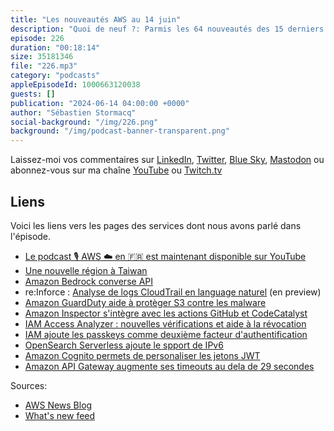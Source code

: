 ```yaml
---
title: "Les nouveautés AWS au 14 juin"
description: "Quoi de neuf ?: Parmis les 64 nouveautés des 15 derniers jours, j'en ai séléctionnées 11 qui me semblent pertinentes pour les builders, les développeurs-euses que vous êtes. Il y a une septième région en construction, pour un total de 40 d'ici 2026. Bedrock ajoute une API unifiée pour accèder à des grands modèles de languages. Il y a eu beaucoup d'annonces liées à la sécurité et conformité cette semaine pendant la conférence re:Inforce à Philadelphie et pour finir j'ai repéré 3 annonces qui vont toutes vous intéresser si vous développez ou déployez des solutions serverless sur AWS."
episode: 226
duration: "00:18:14"
size: 35181346
file: "226.mp3"
category: "podcasts"
appleEpisodeId: 1000663120038
guests: []
publication: "2024-06-14 04:00:00 +0000"
author: "Sébastien Stormacq"
social-background: "/img/226.png"
background: "/img/podcast-banner-transparent.png"
---
```


Laissez-moi vos commentaires sur [LinkedIn](https://www.linkedin.com/in/sebastienstormacq/), [Twitter](https://twitter.com/sebsto), [Blue Sky](https://bsky.app/profile/sebsto.bsky.social), [Mastodon](https://awscommunity.social/@sebsto) ou abonnez-vous sur ma chaîne [YouTube](https://www.youtube.com/sebsto) ou [Twitch.tv](https://www.twitch.tv/sebAWS)

## Liens

Voici les liens vers les pages des services dont nous avons parlé dans l'épisode.

- [Le podcast 🎙 AWS ☁️ en 🇫🇷 est maintenant disponible sur YouTube](https://www.youtube.com/watch?v=FoiENh1_kjU&list=PLZ_TUMnTqfu9lG7nh_3VHJ1iM2q9grWvd&pp=gAQBiAQB)
- [Une nouvelle région à Taiwan](https://aws.amazon.com/blogs/aws/in-the-works-aws-region-in-taiwan/)
- [Amazon Bedrock converse API](https://community.aws/content/2dtauBCeDa703x7fDS9Q30MJoBA/amazon-bedrock-converse-api-developer-guide)
- re:Inforce : [Analyse de logs CloudTrail en language naturel](https://aws.amazon.com/blogs/aws/simplify-aws-cloudtrail-log-analysis-with-natural-language-query-generation-in-cloudtrail-lake-preview/) (en preview)
- [Amazon GuardDuty aide à protèger S3 contre les malware](https://aws.amazon.com/blogs/aws/introducing-amazon-guardduty-malware-protection-for-amazon-s3/)
- [Amazon Inspector s'intègre avec les actions GitHub et CodeCatalyst](https://aws.amazon.com/about-aws/whats-new/2024/06/amazon-inspector-container-image-scanning-codecatalyst-github-actions/)
- [IAM Access Analyzer : nouvelles vérifications et aide à la révocation](https://aws.amazon.com/blogs/aws/iam-access-analyzer-update-extending-custom-policy-checks-guided-revocation/)
- [IAM ajoute les passkeys comme deuxième facteur d'authentification](https://aws.amazon.com/blogs/aws/aws-adds-passkey-multi-factor-authentication-mfa-for-root-and-iam-users/)
- [OpenSearch Serverless ajoute le spport de IPv6](https://aws.amazon.com/blogs/aws/aws-adds-passkey-multi-factor-authentication-mfa-for-root-and-iam-users/)
- [Amazon Cognito permets de personaliser les jetons JWT](https://aws.amazon.com/about-aws/whats-new/2024/05/amazon-cognito-user-pools-customize-access-tokens/)
- [Amazon API Gateway augmente ses timeouts au dela de 29 secondes](https://aws.amazon.com/about-aws/whats-new/2024/06/amazon-api-gateway-integration-timeout-limit-29-seconds/)

Sources: 

- [AWS News Blog](https://aws.amazon.com/blogs/aws/)
- [What's new feed](https://aws.amazon.com/about-aws/whats-new/2023/)
